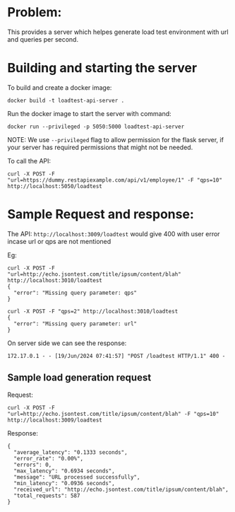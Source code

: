 # Problem:

This provides a server which helpes generate load test environment with url and queries per second. 


# Building and starting the server

To build and create a docker image:

```
docker build -t loadtest-api-server .
```

Run the docker image to start the server with command:

```
docker run --privileged -p 5050:5000 loadtest-api-server
```

NOTE: We use `--privileged` flag to allow permission for the flask server, if your server has required permissions that might not be needed.

To call the API:

```
curl -X POST -F "url=https://dummy.restapiexample.com/api/v1/employee/1" -F "qps=10" http://localhost:5050/loadtest
```


# Sample Request and response:

The API: `http://localhost:3009/loadtest` would give 400 with user error incase url or qps are not mentioned

Eg:

```
curl -X POST -F "url=http://echo.jsontest.com/title/ipsum/content/blah" http://localhost:3010/loadtest
{
  "error": "Missing query parameter: qps"
}
```

```
curl -X POST -F "qps=2" http://localhost:3010/loadtest
{
  "error": "Missing query parameter: url"
}
```

On server side we can see the response:
```
172.17.0.1 - - [19/Jun/2024 07:41:57] "POST /loadtest HTTP/1.1" 400 -
```

## Sample load generation request

Request:

```
curl -X POST -F "url=http://echo.jsontest.com/title/ipsum/content/blah" -F "qps=10" http://localhost:3009/loadtest
```

Response:
```
{
  "average_latency": "0.1333 seconds",
  "error_rate": "0.00%",
  "errors": 0,
  "max_latency": "0.6934 seconds",
  "message": "URL processed successfully",
  "min_latency": "0.0936 seconds",
  "received_url": "http://echo.jsontest.com/title/ipsum/content/blah",
  "total_requests": 587
}
```

